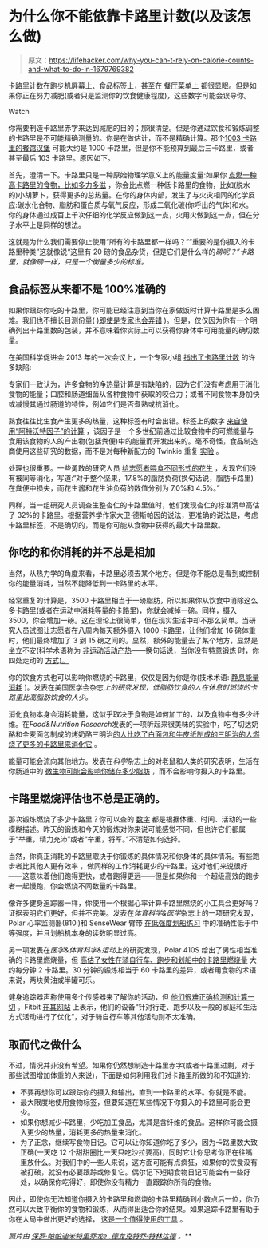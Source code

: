 # 为什么你不能依靠卡路里计数(以及该怎么做)

> 原文：<https://lifehacker.com/why-you-can-t-rely-on-calorie-counts-and-what-to-do-in-1679769382>

卡路里计数在跑步机屏幕上、食品标签上，甚至在 [餐厅菜单上](http://fivethirtyeight.com/features/calorie-counts-on-menus-wont-change-what-americans-eat/) 都很显眼。但是如果你正在努力减肥(或者只是监测你的饮食健康程度)，这些数字可能会误导你。

Watch

你需要制造卡路里赤字来达到减肥的目的；那很清楚。但是你通过饮食和锻炼调整的卡路里是不可能精确测量的。你是在做估计，而不是精确计算。那个[1003 卡路里的餐馆汉堡](http://www.calorieking.com/foods/calories-in-sandwiches-burgers-burger-aged-cheddar-bacon-without-sides_f-ZmlkPTE3NzQwMg.html) 可能大约是 1000 卡路里，但是你不能预算到最后三卡路里，或者甚至最后 103 卡路里。原因如下。

首先，澄清一下。卡路里只是一种原始物理学意义上的能量度量:如果你 [点燃一种高卡路里的食物，比如多力多滋](https://www.youtube.com/watch?v=Uum2Aylev2I) ，你会比点燃一种低卡路里的食物，比如(脱水的)小胡萝卜，获得更多的总热量。在你的身体内部，发生了与火灾相同的化学反应:碳水化合物、脂肪和蛋白质与氧气反应，形成二氧化碳(你呼出的气体)和水。你的身体通过成百上千次仔细的化学反应做到这一点，火用火做到这一点，但在分子水平上是同样的想法。

这就是为什么我们需要停止使用“所有的卡路里都一样吗？”“重要的是你摄入的卡路里种类”这就像说“这里有 20 磅的食品杂货，但是它们是什么样的*磅呢？”卡路里，就像磅一样，只是一个衡量多少的标准。*

## 食品标签从来都不是 100%准确的

如果你跟踪你吃的卡路里，你可能已经注意到当你在家做饭时计算卡路里是多么困难。我们也不擅长目测份量( [)即使是专家也会弄错](http://www.webmd.com/diet/features/dos-donts-counting-calories?page=2) )。但是，仅仅因为你有一个明确列出卡路里数的包装，并不意味着你实际上可以获得你身体中可用能量的确切数量。

在美国科学促进会 2013 年的一次会议上，一个专家小组 [指出了卡路里计数](http://news.sciencemag.org/evolution/2013/02/have-we-been-miscounting-calories?rss=1) 的许多缺陷:

专家们一致认为，许多食物的净热量计算是有缺陷的，因为它们没有考虑用于消化食物的能量；口腔和肠道细菌从各种食物中获取的咬合力；或者不同食物本身加快或减慢其通过肠道的特性，例如它们是否煮熟或抗消化。

熟食往往比生食产生更多的热量，这种标签有时会出错。标签上的数字 [来自使用“阿特沃特因子”的计算](http://www.nutrientdataconf.org/PastConf/NDBC17/9-3_Stewart.pdf) ，该因子是一个多世纪前通过比较食物中的可燃能量与食用该食物的人的产出物(包括粪便)中的能量而开发出来的。毫不奇怪，食品制造商使用这些研究的数据，而不是对每种新配方的 Twinkie 重复 [实验](https://books.google.com/books?id=8BHsuYtviNgC&lpg=PA56&ots=mz41KBzKAM&dq=atwater%20factors%20feces&pg=PA56#v=onepage&q=atwater%20factors%20feces&f=false) 。

处理也很重要。一些勇敢的研究人员 [给志愿者喂食不同形式的花生](http://jn.nutrition.org/content/138/9/1741S.full) ，发现它们没有被同等消化，写道:“对于整个坚果，17.8%的脂肪负荷(换句话说，脂肪卡路里)在粪便中损失，而花生酱和花生油负荷的数值分别为 7.0%和 4.5%。”

同样，当一组研究人员调查生整杏仁的卡路里值时，他们发现杏仁的标准清单高估了 32%的卡路里。根据营养学作家大卫·德斯帕因的说法，更准确的说法是，考虑卡路里标签，不是确切的，而是你可能从食物中获得的最大卡路里数。

## 你吃的和你消耗的并不总是相加

当然，从热力学的角度来看，卡路里必须去某个地方。但是你不能总是看到或控制你的能量消耗，当然不能降低到一卡路里的水平。

经常重复的计算是，3500 卡路里相当于一磅脂肪，所以如果你从饮食中消除这么多卡路里(或者在运动中消耗等量的卡路里)，你就会减掉一磅。同样，摄入 3500，你会增加一磅。这在理论上很简单，但在现实生活中却不那么简单。当研究人员试图让志愿者在八周内每天额外摄入 1000 卡路里，让他们增加 16 磅体重时，他们最终增加了 3 到 15 磅之间的。显然，额外的能量去了某个地方，显然是坐立不安(科学术语称为 [非运动活动产热](http://www.ncbi.nlm.nih.gov/pubmed/12468415)——换句话说，当你没有特意锻炼 时，你四处走动的 [方式)。](https://lifehacker.com/how-to-set-a-target-body-weight-for-better-chances-of-d-1678382801)

你的饮食方式也可以影响你燃烧的卡路里，仅仅是因为你是你(技术术语: [静息能量消耗](http://www.vacumed.com/293.html) )。发表在美国医学会杂志*上的研究发现，低脂肪饮食的人在休息时燃烧的卡路里比高脂肪饮食的人少。*

消化食物本身会消耗能量，这似乎取决于食物是如何加工的，以及食物中有多少纤维。在*Food&Nutrition Research*发表的一项听起来很美味的实验中，吃了切达奶酪和全麦面包制成的烤奶酪三明治[的人比吃了白面包和牛皮纸制成的三明治的人燃烧了更多的卡路里来消化它](http://www.ncbi.nlm.nih.gov/pmc/articles/PMC2897733/) 。

能量可能会流向其他地方。发表在*科学*杂志上的对老鼠和人类的研究表明，生活在你肠道中的 [微生物可能会影响你储存多少脂肪](http://www.sciencemag.org/content/341/6150/1241214) ，而不会影响你摄入的卡路里。

## 卡路里燃烧评估也不总是正确的。

那次锻炼燃烧了多少卡路里？你可以查的 [数字](http://www.health.harvard.edu/newsweek/Calories-burned-in-30-minutes-of-leisure-and-routine-activities.htm) 都是根据体重、时间、活动的一些模糊描述。昨天的锻炼和今天的锻炼对你来说可能感觉不同，但也许它们都属于“举重，精力充沛”或者“举重，将军。”不清楚如何选择。

当然，你真正消耗的卡路里取决于你锻炼的具体情况和你身体的具体情况。有些跑步者比其他人更有效率 ，做同样的工作消耗更少的卡路里。这对他们来说很好——这意味着他们跑得更快，或者跑得更远——但是如果你和一个超级高效的跑步者一起慢跑，你会燃烧不同数量的卡路里。

像许多健身追踪器一样，你使用一个根据心率计算卡路里燃烧的小工具会更好吗？证据表明它们更好，但并不完美。发表在*体育科学&医学*杂志上的一项研究发现，Polar 心率监测器(810i)和 SenseWear 臂带 [在低强度划船练习](http://www.ncbi.nlm.nih.gov/pmc/articles/PMC3761702/?report=classic) 中的准确性低于中等强度，并且划船机本身的读数明显过高。

另一项发表在*医学&体育科学&运动*上的研究发现，Polar 410S 给出了男性相当准确的卡路里燃烧量，但 [高估了女性在骑自行车、跑步和划船中的卡路里燃烧量](https://4310b1a9-a-db936d40-s-sites.googlegroups.com/a/smartcoaching.org/home/other-articles/polarhrm.pdf?attachauth=ANoY7cpHbF_fMphiAPi6sNeekBuXyJkOJYVRHpVu_J8OLBu1lnhDM-9R8Ofaf3ilHmq5mZDKVmIzEDa3JcSITRZa_BrIanpZeI6VMLbOtidBfFPbMUID29-UpsGgLX-DwHkjIiCtmCBgEjd_E3v-LUssdp_0XZaJL_mZliNG2xmimd1gRz5HX0ztxf7VI96CJrtQXMa8CvK2O9rfmA_fw4Ve3-4sHlmBuoebmc3Iai3bay-kN97j0QI%3D&attredirects=1) 大约每分钟 2 卡路里。30 分钟的锻炼相当于 60 卡路里的差异，或者用食物的术语来说，两块黄油或半罐可乐。

健身追踪器声称使用多个传感器来了解你的活动，但 [他们很难正确检测和计算一切](https://lifehacker.com/how-the-most-popular-fitness-trackers-differ-in-their-m-1678263379) 。Fitbit [在其网站](http://help.fitbit.com/articles/en_US/Help_article/Does-the-Fitbit-tracker-accurately-track-calories-from-cycling/?l=en_US&fs=RelatedArticle) 上表示，他们的设备“针对行走、跑步以及一般的家庭和生活方式活动进行了优化”，对于骑自行车等其他活动则不太准确。

## 取而代之做什么

不过，情况并非没有希望。如果你仍然想制造卡路里赤字(或者卡路里过剩，对于那些试图增加体重的人来说)，下面是如何利用我们对卡路里所做的和不知道的:

*   不要再想你可以跟踪你的摄入和输出，直到一卡路里的水平。你就是不能。
*   最大限度地使用食物标签，但要知道在某些情况下你摄入的卡路里可能会更少。
*   如果你想减少卡路里，少吃加工食品，尤其是含纤维的食品。这样你可能会摄入更少的热量，消耗更多的热量来消化。
*   为了正念，继续写食物日记。它可以让你知道你吃了多少，因为卡路里数大致正确(一天吃 12 个甜甜圈比一天只吃沙拉要高)，同时它让你思考你正在往嘴里放什么。对我们中的一些人来说，这方面可能有点疯狂，如果你的饮食没有被打破，就没有必要跟踪或修复它。偶尔记下短期食物日记可能会有一些好处，以确保你吃得好，即使你没有精力一直跟踪你所有的食物。

因此，即使你无法知道你摄入的卡路里和燃烧的卡路里精确到小数点后一位，你仍然可以大致平衡你的食物和锻炼，从而得出适合你的结果。如果追踪卡路里有助于你在大局中做出更好的选择， [这是一个值得使用的工具](http://greatist.com/health/yoni-freedhoff-count-calories) 。

*照片由* [*保罗·帕帕迪米特里*](https://www.flickr.com/photos/ppapadimitriou/8617885903)*[*乔龙*](https://www.flickr.com/photos/joelogon/3193671630/)*[*e .德龙克特*](https://www.flickr.com/photos/dnet/7158757302/)*[乔·特林达德](https://www.flickr.com/photos/joao_trindade/4362414729) 。***